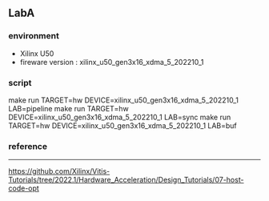 ## LabA

### environment
* Xilinx U50
* fireware version : xilinx_u50_gen3x16_xdma_5_202210_1

### script
make run TARGET=hw DEVICE=xilinx_u50_gen3x16_xdma_5_202210_1 LAB=pipeline
make run TARGET=hw DEVICE=xilinx_u50_gen3x16_xdma_5_202210_1 LAB=sync
make run TARGET=hw DEVICE=xilinx_u50_gen3x16_xdma_5_202210_1 LAB=buf

### reference
---
https://github.com/Xilinx/Vitis-Tutorials/tree/2022.1/Hardware_Acceleration/Design_Tutorials/07-host-code-opt